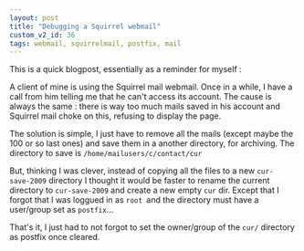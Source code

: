 ```yaml
---
layout: post
title: "Debugging a Squirrel webmail"
custom_v2_id: 36
tags: webmail, squirrelmail, postfix, mail
---
```


This is a quick blogpost, essentially as a reminder for myself :

A client of mine is using the Squirrel mail webmail. Once in a while, I have a
call from him telling me that he can't access its account. The cause is always
the same : there is way too much mails saved in his account and Squirrel mail
choke on this, refusing to display the page.

The solution is simple, I just have to remove all the mails (except maybe the
100 or so last ones) and save them in a another directory, for archiving. The
directory to save is `/home/mailusers/c/contact/cur`

But, thinking I was clever, instead of copying all the files to a new `cur-
save-2009` directory I thought it would be faster to rename the current
directory to `cur-save-2009` and create a new empty `cur` dir. Except that I
forgot that I was loggued in as `root `and the directory must have a
user/group set as `postfix`...

That's it, I just had to not forgot to set the owner/group of the `cur/`
directory as postfix once cleared.